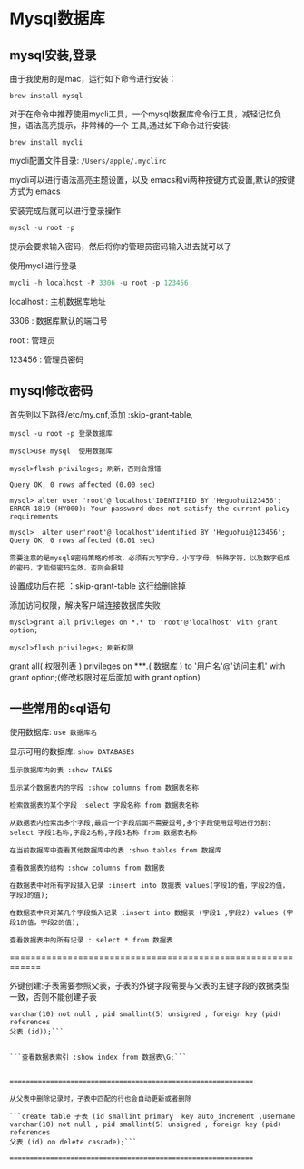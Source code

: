 # Mysql数据库

## mysql安装,登录

由于我使用的是mac，运行如下命令进行安装：

```brew install mysql```

对于在命令中推荐使用mycli工具，一个mysql数据库命令行工具，减轻记忆负担，语法高亮提示，非常棒的一个
工具,通过如下命令进行安装:

```brew install mycli```

mycli配置文件目录: ```/Users/apple/.myclirc```

mycli可以进行语法高亮主题设置，以及 emacs和vi两种按键方式设置,默认的按键方式为
emacs

安装完成后就可以进行登录操作
```sql
mysql -u root -p

```
提示会要求输入密码，然后将你的管理员密码输入进去就可以了

使用mycli进行登录
```sql
mycli -h localhost -P 3306 -u root -p 123456

```
localhost : 主机数据库地址

3306 : 数据库默认的端口号

root : 管理员

123456 : 管理员密码

## mysql修改密码

首先到以下路径/etc/my.cnf,添加 :skip-grant-table,

```mysql
mysql -u root -p 登录数据库

mysql>use mysql  使用数据库

mysql>flush privileges; 刷新，否则会报错

Query OK, 0 rows affected (0.00 sec)

mysql> alter user 'root'@'localhost'IDENTIFIED BY 'Heguohui123456';
ERROR 1819 (HY000): Your password does not satisfy the current policy requirements

mysql>  alter user'root'@'localhost'identified BY 'Heguohui@123456';
Query OK, 0 rows affected (0.01 sec)

需要注意的是mysql8密码策略的修改，必须有大写字母，小写字母，特殊字符，以及数字组成的密码，才能使密码生效，否则会报错
```
设置成功后在把 ：skip-grant-table 这行给删除掉


添加访问权限，解决客户端连接数据库失败
```mysql
mysql>grant all privileges on *.* to 'root'@'localhost' with grant option;

mysql>flush privileges; 刷新权限
```
grant all( 权限列表 ) privileges on ****.*( 数据库 ) to '用户名'@'访问主机' with grant option;(修改权限时在后面加 with grant option)


## 一些常用的sql语句

使用数据库:
```use 数据库名```

显示可用的数据库:
```show DATABASES```

```显示数据库内的表 :show TALES```

```显示某个数据表内的字段 :show columns from 数据表名称```

```检索数据表的某个字段 :select 字段名称 from 数据表名称 ```


```从数据表内检索出多个字段,最后一个字段后面不需要逗号,多个字段使用逗号进行分割: select 字段1名称,字段2名称,字段3名称 from 数据表名称 ```

```在当前数据库中查看其他数据库中的表 :shwo tables from 数据库```

```查看数据表的结构 :show columns from 数据表```

```在数据表中对所有字段插入记录 :insert into 数据表 values(字段1的值，字段2的值，字段3的值);```

```在数据表中只对某几个字段插入记录 :insert into 数据表 (字段1 ,字段2) values (字段1的值，字段2的值);```

```查看数据表中的所有记录 : select * from 数据表```

============================================================

外键创建:子表需要参照父表，子表的外键字段需要与父表的主键字段的数据类型一致，否则不能创建子表

```create table 子表 (id smallint primary  key auto_increment ,username
varchar(10) not null , pid smallint(5) unsigned , foreign key (pid) references
父表 (id));```


```查看数据表索引 :show index from 数据表\G;```


============================================================

从父表中删除记录时，子表中匹配的行也会自动更新或者删除

```create table 子表 (id smallint primary  key auto_increment ,username
varchar(10) not null , pid smallint(5) unsigned , foreign key (pid) references
父表 (id) on delete cascade);```

============================================================

``````
``````
``````
``````
``````
``````
``````
``````
``````
``````
``````
``````
``````
``````
``````
``````
``````



















